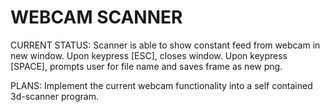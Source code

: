 WEBCAM SCANNER
==================================================
CURRENT STATUS:
Scanner is able to show constant feed from webcam in new window.
Upon keypress [ESC], closes window.  Upon keypress [SPACE], prompts user for file name and saves frame as new png.

PLANS:
Implement the current webcam functionality into a self contained 3d-scanner program.

